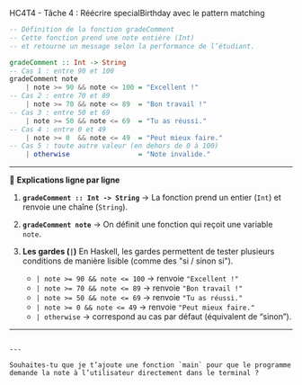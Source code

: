 HC4T4 - Tâche 4 : Réécrire specialBirthday avec le pattern matching

```haskell
-- Définition de la fonction gradeComment
-- Cette fonction prend une note entière (Int)
-- et retourne un message selon la performance de l’étudiant.

gradeComment :: Int -> String
-- Cas 1 : entre 90 et 100
gradeComment note
    | note >= 90 && note <= 100 = "Excellent !"
-- Cas 2 : entre 70 et 89
    | note >= 70 && note <= 89  = "Bon travail !"
-- Cas 3 : entre 50 et 69
    | note >= 50 && note <= 69  = "Tu as réussi."
-- Cas 4 : entre 0 et 49
    | note >= 0  && note <= 49  = "Peut mieux faire."
-- Cas 5 : toute autre valeur (en dehors de 0 à 100)
    | otherwise                 = "Note invalide."
```

---

 💬 **Explications ligne par ligne**

1. **`gradeComment :: Int -> String`**
   → La fonction prend un entier (`Int`) et renvoie une chaîne (`String`).

2. **`gradeComment note`**
   → On définit une fonction qui reçoit une variable `note`.

3. **Les gardes (`|`)**
   En Haskell, les gardes permettent de tester plusieurs conditions de manière lisible (comme des "si / sinon si").

   * `| note >= 90 && note <= 100` → renvoie `"Excellent !"`
   * `| note >= 70 && note <= 89`  → renvoie `"Bon travail !"`
   * `| note >= 50 && note <= 69`  → renvoie `"Tu as réussi."`
   * `| note >= 0 && note <= 49`   → renvoie `"Peut mieux faire."`
   * `| otherwise` → correspond au cas par défaut (équivalent de “sinon”).

---





```

---

Souhaites-tu que je t’ajoute une fonction `main` pour que le programme demande la note à l’utilisateur directement dans le terminal ?
